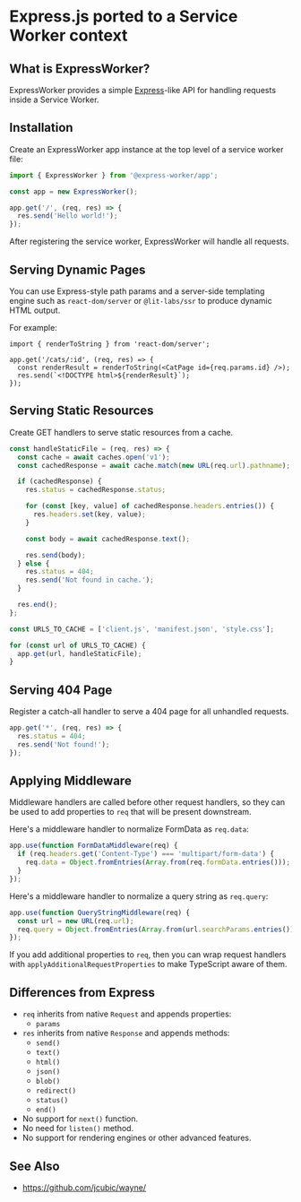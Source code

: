 # Express.js ported to a Service Worker context

## What is ExpressWorker?

ExpressWorker provides a simple [Express](https://expressjs.com/)-like API for handling requests inside a Service Worker.

## Installation

Create an ExpressWorker app instance at the top level of a service worker file:

```ts
import { ExpressWorker } from '@express-worker/app';

const app = new ExpressWorker();

app.get('/', (req, res) => {
  res.send('Hello world!');
});
```

After registering the service worker, ExpressWorker will handle all requests.

## Serving Dynamic Pages

You can use Express-style path params and a server-side templating engine such as `react-dom/server` or `@lit-labs/ssr` to produce dynamic HTML output.

For example:

```tsx
import { renderToString } from 'react-dom/server';

app.get('/cats/:id', (req, res) => {
  const renderResult = renderToString(<CatPage id={req.params.id} />);
  res.send(`<!DOCTYPE html>${renderResult}`);
});
```

## Serving Static Resources

Create GET handlers to serve static resources from a cache.

```ts
const handleStaticFile = (req, res) => {
  const cache = await caches.open('v1');
  const cachedResponse = await cache.match(new URL(req.url).pathname);

  if (cachedResponse) {
    res.status = cachedResponse.status;

    for (const [key, value] of cachedResponse.headers.entries()) {
      res.headers.set(key, value);
    }

    const body = await cachedResponse.text();

    res.send(body);
  } else {
    res.status = 404;
    res.send('Not found in cache.');
  }

  res.end();
};

const URLS_TO_CACHE = ['client.js', 'manifest.json', 'style.css'];

for (const url of URLS_TO_CACHE) {
  app.get(url, handleStaticFile);
}
```

## Serving 404 Page

Register a catch-all handler to serve a 404 page for all unhandled requests.

```ts
app.get('*', (req, res) => {
  res.status = 404;
  res.send('Not found!');
});
```

## Applying Middleware

Middleware handlers are called before other request handlers, so they can be used to add properties to `req` that will be present downstream.

Here's a middleware handler to normalize FormData as `req.data`:

```ts
app.use(function FormDataMiddleware(req) {
  if (req.headers.get('Content-Type') === 'multipart/form-data') {
    req.data = Object.fromEntries(Array.from(req.formData.entries()));
  }
});
```

Here's a middleware handler to normalize a query string as `req.query`:

```ts
app.use(function QueryStringMiddleware(req) {
  const url = new URL(req.url);
  req.query = Object.fromEntries(Array.from(url.searchParams.entries()));
});
```

If you add additional properties to `req`, then you can wrap request handlers with `applyAdditionalRequestProperties` to make TypeScript aware of them.

## Differences from Express

- `req` inherits from native `Request` and appends properties:
  - `params`
- `res` inherits from native `Response` and appends methods:
  - `send()`
  - `text()`
  - `html()`
  - `json()`
  - `blob()`
  - `redirect()`
  - `status()`
  - `end()`
- No support for `next()` function.
- No need for `listen()` method.
- No support for rendering engines or other advanced features.

## See Also

- https://github.com/jcubic/wayne/
